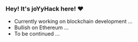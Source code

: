 ### Hey! It's joYyHack here! ❤️

- Currently working on blockchain development ...
- Bullish on Ethereum ...
- To be continued ...
